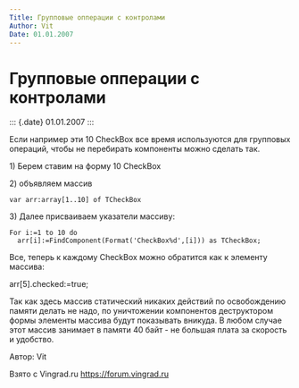 ```yaml
---
Title: Групповые опперации с контролами
Author: Vit
Date: 01.01.2007
---
```



Групповые опперации с контролами
================================

::: {.date}
01.01.2007
:::

Если например эти 10 CheckBox все время используются для групповых
операций, чтобы не перебирать компоненты можно сделать так.

1\) Берем ставим на форму 10 CheckBox

2\) объявляем массив

    var arr:array[1..10] of TCheckBox

3\) Далее присваиваем указатели массиву:


    For i:=1 to 10 do
      arr[i]:=FindComponent(Format('CheckBox%d',[i])) as TCheckBox;

Все, теперь к каждому CheckBox можно обратится как к элементу массива:

arr\[5\].checked:=true;

Так как здесь массив статический никаких действий по освобождению памяти
делать не надо, по уничтожении компонентов деструктором формы элементы
массива будут показывать вникуда. В любом случае этот массив занимает в
памяти 40 байт - не большая плата за скорость и удобство.

Автор: Vit

Взято с Vingrad.ru <https://forum.vingrad.ru>
